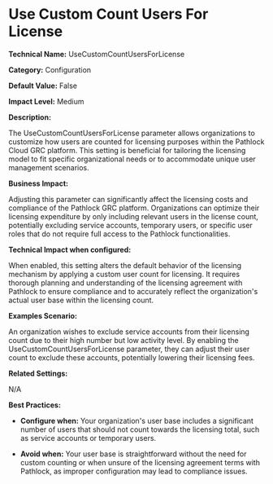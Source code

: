 # Use Custom Count Users For License

**Technical Name:** UseCustomCountUsersForLicense

**Category:** Configuration

**Default Value:** False

**Impact Level:** Medium

**Description:**

The UseCustomCountUsersForLicense parameter allows organizations to customize how users are counted for licensing purposes within the Pathlock Cloud GRC platform. This setting is beneficial for tailoring the licensing model to fit specific organizational needs or to accommodate unique user management scenarios.

**Business Impact:**

Adjusting this parameter can significantly affect the licensing costs and compliance of the Pathlock GRC platform. Organizations can optimize their licensing expenditure by only including relevant users in the license count, potentially excluding service accounts, temporary users, or specific user roles that do not require full access to the Pathlock functionalities.

**Technical Impact when configured:**

When enabled, this setting alters the default behavior of the licensing mechanism by applying a custom user count for licensing. It requires thorough planning and understanding of the licensing agreement with Pathlock to ensure compliance and to accurately reflect the organization's actual user base within the licensing count.

**Examples Scenario:**

An organization wishes to exclude service accounts from their licensing count due to their high number but low activity level. By enabling the UseCustomCountUsersForLicense parameter, they can adjust their user count to exclude these accounts, potentially lowering their licensing fees.

**Related Settings:**

N/A

**Best Practices:** 

- **Configure when:** Your organization's user base includes a significant number of users that should not count towards the licensing total, such as service accounts or temporary users.
  
- **Avoid when:** Your user base is straightforward without the need for custom counting or when unsure of the licensing agreement terms with Pathlock, as improper configuration may lead to compliance issues.
